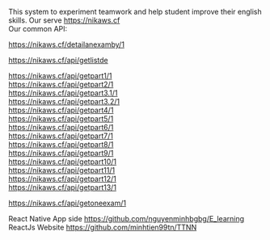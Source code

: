 This system to experiment teamwork and help student improve their english skills.
Our serve https://nikaws.cf  
Our common API:  

https://nikaws.cf/detailanexamby/1  

https://nikaws.cf/api/getlistde  

https://nikaws.cf/api/getpart1/1  
https://nikaws.cf/api/getpart2/1  
https://nikaws.cf/api/getpart3.1/1  
https://nikaws.cf/api/getpart3.2/1  
https://nikaws.cf/api/getpart4/1  
https://nikaws.cf/api/getpart5/1  
https://nikaws.cf/api/getpart6/1  
https://nikaws.cf/api/getpart7/1  
https://nikaws.cf/api/getpart8/1  
https://nikaws.cf/api/getpart9/1  
https://nikaws.cf/api/getpart10/1  
https://nikaws.cf/api/getpart11/1  
https://nikaws.cf/api/getpart12/1  
https://nikaws.cf/api/getpart13/1  

https://nikaws.cf/api/getoneexam/1  

React Native App side https://github.com/nguyenminhbgbg/E_learning  
ReactJs Website https://github.com/minhtien99tn/TTNN
  
